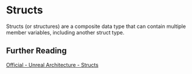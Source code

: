 # Structs


Structs (or structures) are a composite data type that can contain multiple member variables, including another struct type.

## Further Reading
[Official - Unreal Architecture - Structs](https://docs.unrealengine.com/en-US/Programming/UnrealArchitecture/Reference/Structs/index.html)
